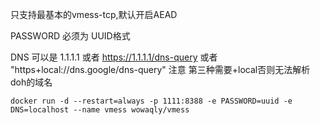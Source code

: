 只支持最基本的vmess-tcp,默认开启AEAD

PASSWORD 必须为 UUID格式

DNS 可以是 1.1.1.1 或者 https://1.1.1.1/dns-query 或者 "https+local://dns.google/dns-query" 注意 第三种需要+local否则无法解析doh的域名

```shell
docker run -d --restart=always -p 1111:8388 -e PASSWORD=uuid -e DNS=localhost --name vmess wowaqly/vmess
```
